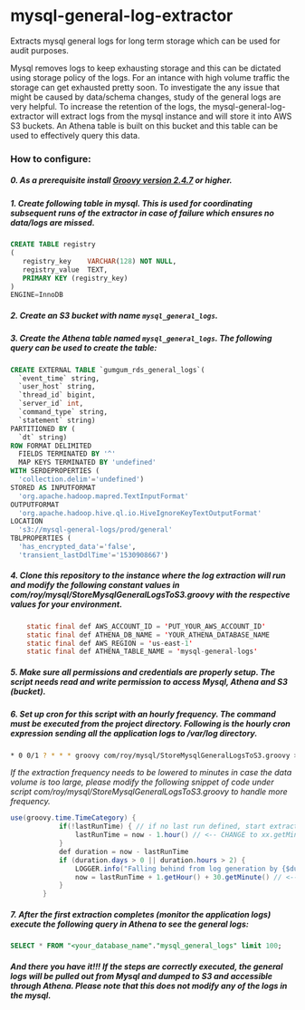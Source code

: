 # mysql-general-log-extractor
Extracts mysql general logs for long term storage which can be used for audit purposes.


Mysql removes logs to keep exhausting storage and this can be dictated using storage policy of the logs. For an intance with high volume traffic the storage can get exhausted pretty soon. To investigate the any issue that might be caused by data/schema changes, study of the general logs are very helpful. To increase the retention of the logs, the mysql-general-log-extractor will extract logs from the mysql instance and will store it into AWS S3 buckets. An Athena table is built on this bucket and this table can be used to effectively query this data.

### How to configure:

##### 0. As a prerequisite install [Groovy version 2.4.7](http://groovy-lang.org/) or higher.

##### 1. Create following table in mysql. This is used for coordinating subsequent runs of the extractor in case of failure which ensures no data/logs are missed.

```sql
CREATE TABLE registry
(
   registry_key    VARCHAR(128) NOT NULL,
   registry_value  TEXT,
   PRIMARY KEY (registry_key)
)
ENGINE=InnoDB
```
##### 2. Create an S3 bucket with name ``mysql_general_logs``.
##### 3. Create the Athena table named ``mysql_general_logs``. The following query can be used to create the table:

```sql
CREATE EXTERNAL TABLE `gumgum_rds_general_logs`(
  `event_time` string,
  `user_host` string,
  `thread_id` bigint,
  `server_id` int,
  `command_type` string,
  `statement` string)
PARTITIONED BY (
  `dt` string)
ROW FORMAT DELIMITED
  FIELDS TERMINATED BY '^'
  MAP KEYS TERMINATED BY 'undefined'
WITH SERDEPROPERTIES (
  'collection.delim'='undefined')
STORED AS INPUTFORMAT
  'org.apache.hadoop.mapred.TextInputFormat'
OUTPUTFORMAT
  'org.apache.hadoop.hive.ql.io.HiveIgnoreKeyTextOutputFormat'
LOCATION
  's3://mysql-general-logs/prod/general'
TBLPROPERTIES (
  'has_encrypted_data'='false',
  'transient_lastDdlTime'='1530908667')
```
##### 4. Clone this repository to the instance where the log extraction will run and modify the following constant values in com/roy/mysql/StoreMysqlGeneralLogsToS3.groovy with the respective values for your environment.

```java
    static final def AWS_ACCOUNT_ID = 'PUT_YOUR_AWS_ACCOUNT_ID'
    static final def ATHENA_DB_NAME = 'YOUR_ATHENA_DATABASE_NAME
    static final def AWS_REGION = 'us-east-1'
    static final def ATHENA_TABLE_NAME = 'mysql-general-logs'
```
##### 5. Make sure all permissions and credentials are properly setup. The script needs read and write permission to access Mysql, Athena and S3 (bucket).
##### 6. Set up cron for this script with an hourly frequency. The command must be executed from the project directory. Following is the hourly cron expression sending all the application logs to /var/log directory.
```bash
* 0 0/1 ? * * * groovy com/roy/mysql/StoreMysqlGeneralLogsToS3.groovy >> /var/log/mysql/mysql-to-s3-copy.log 2>&1
```

_If the extraction frequency needs to be lowered to minutes in case the data volume is too large, please modify the following snippet of code under script com/roy/mysql/StoreMysqlGeneralLogsToS3.groovy to handle more frequency._

```java
use(groovy.time.TimeCategory) {
            if(!lastRunTime) { // if no last run defined, start extracting from last 1 hour
                lastRunTime = now - 1.hour() // <-- CHANGE to xx.getMinute() for minute frequency
            }
            def duration = now - lastRunTime
            if (duration.days > 0 || duration.hours > 2) {
                LOGGER.info("Falling behind from log generation by {$duration.days} days and {$duration.hours} hours")
                now = lastRunTime + 1.getHour() + 30.getMinute() // <-- CHANGE to xx.getMinute() for minute frequency. Reduce 30.getMinute() to some appropriate value as well for the catching up.
            }
        }
```
##### 7. After the first extraction completes (monitor the application logs) execute the following query in Athena to see the general logs:
```sql
SELECT * FROM "<your_database_name"."mysql_general_logs" limit 100;
```
##### And there you have it!!! If the steps are correctly executed, the general logs will be pulled out from Mysql and dumped to S3 and accessible through Athena. Please note that this does not modify any of the logs in the mysql.

